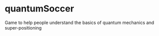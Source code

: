 # quantumSoccer
Game to help people understand the basics of quantum mechanics and super-positioning
